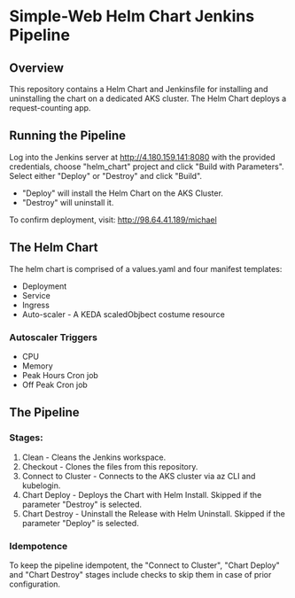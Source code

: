 # Simple-Web Helm Chart Jenkins Pipeline

## Overview

This repository contains a Helm Chart and Jenkinsfile for installing and uninstalling the chart on a dedicated AKS cluster. The Helm Chart deploys a request-counting app.

## Running the Pipeline

Log into the Jenkins server at http://4.180.159.141:8080 with the provided credentials, choose "helm_chart" project and click "Build with Parameters". Select either "Deploy" or "Destroy" and click "Build".

* "Deploy" will install the Helm Chart on the AKS Cluster.
* "Destroy" will uninstall it.

To confirm deployment, visit: http://98.64.41.189/michael

## The Helm Chart

The helm chart is comprised of a values.yaml and four manifest templates:
- Deployment
- Service
- Ingress
- Auto-scaler - A KEDA scaledObjbect costume resource

### Autoscaler Triggers
- CPU
- Memory
- Peak Hours Cron job
- Off Peak Cron job

## The Pipeline

### Stages:

1. Clean - Cleans the Jenkins workspace.
2. Checkout - Clones the files from this repository.
3. Connect to Cluster - Connects to the AKS cluster via az CLI and kubelogin.
4. Chart Deploy - Deploys the Chart with Helm Install. Skipped if the parameter "Destroy" is selected.
5. Chart Destroy - Uninstall the Release with Helm Uninstall. Skipped if the parameter "Deploy" is selected.

### Idempotence
To keep the pipeline idempotent, the "Connect to Cluster", "Chart Deploy" and "Chart Destroy" stages include checks to skip them in case of prior configuration.








